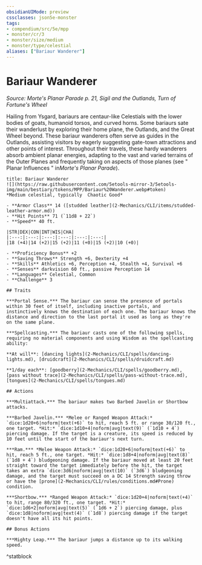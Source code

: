 ```yaml
---
obsidianUIMode: preview
cssclasses: json5e-monster
tags:
- compendium/src/5e/mpp
- monster/cr/3
- monster/size/medium
- monster/type/celestial
aliases: ["Bariaur Wanderer"]
---
```

# Bariaur Wanderer
*Source: Morte's Planar Parade p. 21, Sigil and the Outlands, Turn of Fortune's Wheel*  

Hailing from Ysgard, bariaurs are centaur-like Celestials with the lower bodies of goats, humanoid torsos, and curved horns. Some bariaurs sate their wanderlust by exploring their home plane, the Outlands, and the Great Wheel beyond. These bariaur wanderers often serve as guides in the Outlands, assisting visitors by eagerly suggesting gate-town attractions and other points of interest. Throughout their travels, these hardy wanderers absorb ambient planar energies, adapting to the vast and varied terrains of the Outer Planes and frequently taking on aspects of those planes (see " Planar Influences " in*Morte's Planar Parade*).

```ad-statblock
title: Bariaur Wanderer
![](https://raw.githubusercontent.com/5etools-mirror-3/5etools-img/main/bestiary/tokens/MPP/Bariaur%20Wanderer.webp#token)
*Medium celestial, typically  Chaotic Good*

- **Armor Class** 14 ([studded leather](2-Mechanics/CLI/items/studded-leather-armor.md))
- **Hit Points** 71 (`11d8 + 22`)
- **Speed** 40 ft.

|STR|DEX|CON|INT|WIS|CHA|
|:---:|:---:|:---:|:---:|:---:|:---:|
|18 (+4)|14 (+2)|15 (+2)|11 (+0)|15 (+2)|10 (+0)|

- **Proficiency Bonus** +2
- **Saving Throws** Strength +6, Dexterity +4
- **Skills** Athletics +6, Perception +4, Stealth +4, Survival +6
- **Senses** darkvision 60 ft., passive Perception 14
- **Languages** Celestial, Common
- **Challenge** 3

## Traits

***Portal Sense.*** The bariaur can sense the presence of portals within 30 feet of itself, including inactive portals, and instinctively knows the destination of each one. The bariaur knows the distance and direction to the last portal it used as long as they're on the same plane.

***Spellcasting.*** The bariaur casts one of the following spells, requiring no material components and using Wisdom as the spellcasting ability:

**At will**: [dancing lights](2-Mechanics/CLI/spells/dancing-lights.md), [druidcraft](2-Mechanics/CLI/spells/druidcraft.md)

**1/day each**: [goodberry](2-Mechanics/CLI/spells/goodberry.md), [pass without trace](2-Mechanics/CLI/spells/pass-without-trace.md), [tongues](2-Mechanics/CLI/spells/tongues.md)

## Actions

***Multiattack.*** The bariaur makes two Barbed Javelin or Shortbow attacks.

***Barbed Javelin.*** *Melee or Ranged Weapon Attack:* `dice:1d20+6|noform|text(+6)` to hit, reach 5 ft. or range 30/120 ft., one target. *Hit:* `dice:1d10+4|noform|avg|text(9)` (`1d10 + 4`) piercing damage. If the target is a creature, its speed is reduced by 10 feet until the start of the bariaur's next turn.

***Ram.*** *Melee Weapon Attack:* `dice:1d20+6|noform|text(+6)` to hit, reach 5 ft., one target. *Hit:* `dice:1d8+4|noform|avg|text(8)` (`1d8 + 4`) bludgeoning damage. If the bariaur moved at least 20 feet straight toward the target immediately before the hit, the target takes an extra `dice:3d6|noform|avg|text(10)` (`3d6`) bludgeoning damage, and the target must succeed on a DC 14 Strength saving throw or have the [prone](2-Mechanics/CLI/rules/conditions.md#Prone) condition.

***Shortbow.*** *Ranged Weapon Attack:* `dice:1d20+4|noform|text(+4)` to hit, range 80/320 ft., one target. *Hit:* `dice:1d6+2|noform|avg|text(5)` (`1d6 + 2`) piercing damage, plus `dice:1d8|noform|avg|text(4)` (`1d8`) piercing damage if the target doesn't have all its hit points.

## Bonus Actions

***Mighty Leap.*** The bariaur jumps a distance up to its walking speed.
```
^statblock